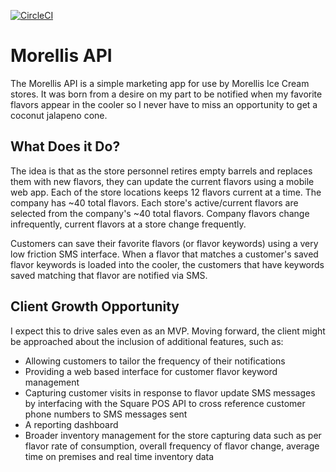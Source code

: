 [![CircleCI](https://circleci.com/gh/jcorry/morellis/tree/master.svg?style=svg&circle-token=c66443d46cc348481a050ce58e1fb2c41a8803b9)](https://circleci.com/gh/jcorry/morellis/tree/master)
# Morellis API

The Morellis API is a simple marketing app for use by Morellis Ice Cream stores. It was born from a desire on my part
to be notified when my favorite flavors appear in the cooler so I never have to miss an opportunity to get a 
coconut jalapeno cone.

## What Does it Do?
The idea is that as the store personnel retires empty barrels and replaces them with
new flavors, they can update the current flavors using a mobile web app. Each of the store locations keeps 12 flavors current at a time. The company has ~40 total flavors. Each store's active/current flavors are selected from the company's ~40 total flavors. Company flavors change infrequently, current flavors at a store change frequently.

Customers can 
save their favorite flavors (or flavor keywords) using a very low friction SMS interface.
When a flavor that matches a customer's saved flavor keywords is loaded into the cooler,
the customers that have keywords saved matching that flavor are notified via SMS.

## Client Growth Opportunity
I expect this to drive sales even as an MVP. Moving forward, the client might be approached
about the inclusion of additional features, such as:

- Allowing customers to tailor the frequency of their notifications
- Providing a web based interface for customer flavor keyword management
- Capturing customer visits in response to flavor update SMS messages by interfacing with the
Square POS API to cross reference customer phone numbers to SMS messages sent
- A reporting dashboard
- Broader inventory management for the store capturing data such as per flavor rate of consumption,
overall frequency of flavor change, average time on premises and real time inventory data


